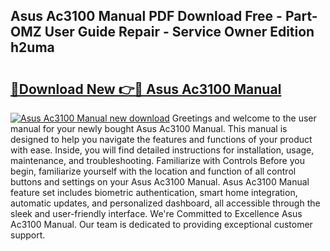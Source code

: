 ## Asus Ac3100 Manual PDF Download Free - Part-OMZ User Guide Repair - Service Owner Edition h2uma

# <h2><a href="http://bc28121.oget.top/?id=Asus+Ac3100+Manual">🔗Download New 👉🔴 Asus Ac3100 Manual</a></h2>

[![Asus Ac3100 Manual new download](https://i.imgur.com/5g1atiW.png)](http://bc28121.oget.top/?id=Asus+Ac3100+Manual)
Greetings and welcome to the user manual for your newly bought Asus Ac3100 Manual. This manual is designed to help you navigate the features and functions of your product with ease. Inside, you will find detailed instructions for installation, usage, maintenance, and troubleshooting. Familiarize with Controls Before you begin, familiarize yourself with the location and function of all control buttons and settings on your Asus Ac3100 Manual. Asus Ac3100 Manual feature set includes biometric authentication, smart home integration, automatic updates, and personalized dashboard, all accessible through the sleek and user-friendly interface. We're Committed to Excellence Asus Ac3100 Manual. Our team is dedicated to providing exceptional customer support.
